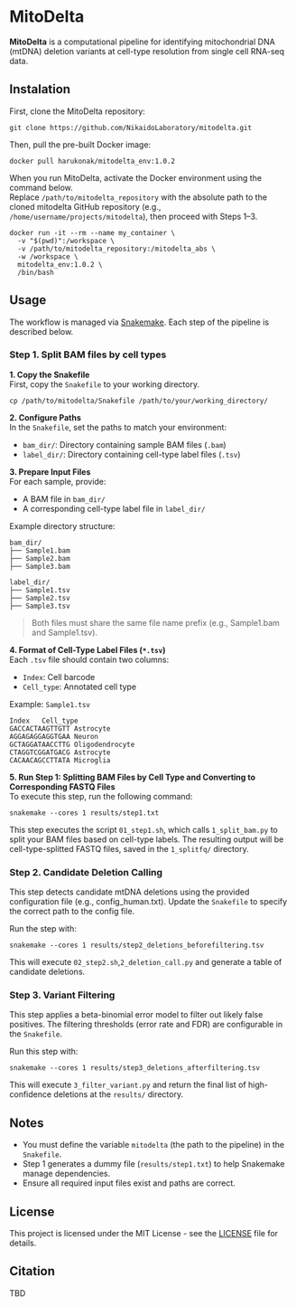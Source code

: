 # MitoDelta
**MitoDelta** is a computational pipeline for identifying mitochondrial DNA (mtDNA) deletion variants at cell-type resolution from single cell RNA-seq data.

## Instalation
First, clone the MitoDelta repository:
```
git clone https://github.com/NikaidoLaboratory/mitodelta.git
```
Then, pull the pre-built Docker image:
```
docker pull harukonak/mitodelta_env:1.0.2
```
When you run MitoDelta, activate the Docker environment using the command below.  
Replace `/path/to/mitodelta_repository` with the absolute path to the cloned mitodelta GitHub repository (e.g., `/home/username/projects/mitodelta`), then proceed with Steps 1–3.
```
docker run -it --rm --name my_container \
  -v "$(pwd)":/workspace \
  -v /path/to/mitodelta_repository:/mitodelta_abs \
  -w /workspace \
  mitodelta_env:1.0.2 \
  /bin/bash
```

## Usage
The workflow is managed via [Snakemake](https://snakemake.readthedocs.io/en/stable/).
Each step of the pipeline is described below.

### Step 1. Split BAM files by cell types
**1. Copy the Snakefile**  
First, copy the `Snakefile` to your working directory.
```
cp /path/to/mitodelta/Snakefile /path/to/your/working_directory/
```

**2. Configure Paths**  
In the `Snakefile`, set the paths to match your environment:
- `bam_dir/`: Directory containing sample BAM files (`.bam`)  
- `label_dir/`: Directory containing cell-type label files (`.tsv`)

**3. Prepare Input Files**  
For each sample, provide:  
- A BAM file in `bam_dir/`
- A corresponding cell-type label file in `label_dir/`  

Example directory structure:  
```
bam_dir/
├── Sample1.bam
├── Sample2.bam
├── Sample3.bam

label_dir/
├── Sample1.tsv
├── Sample2.tsv
├── Sample3.tsv
```
> Both files must share the same file name prefix (e.g., Sample1.bam and Sample1.tsv).
  
**4. Format of Cell-Type Label Files (`*.tsv`)**  
Each `.tsv` file should contain two columns:  
- `Index`: Cell barcode
- `Cell_type`: Annotated cell type  

Example: `Sample1.tsv`
```
Index	Cell_type
GACCACTAAGTTGTT	Astrocyte
AGGAGAGGAGGTGAA	Neuron
GCTAGGATAACCTTG	Oligodendrocyte
CTAGGTCGGATGACG	Astrocyte
CACAACAGCCTTATA	Microglia
```
**5. Run Step 1: Splitting BAM Files by Cell Type and Converting to Corresponding FASTQ Files**  
To execute this step, run the following command:
```
snakemake --cores 1 results/step1.txt
```
This step executes the script `01_step1.sh`, which calls `1_split_bam.py` to split your BAM files based on cell-type labels. The resulting output will be cell-type-splitted FASTQ files, saved in the `1_splitfq/` directory.

### Step 2. Candidate Deletion Calling
This step detects candidate mtDNA deletions using the provided configuration file (e.g., config_human.txt).
Update the `Snakefile` to specify the correct path to the config file.

Run the step with:
```
snakemake --cores 1 results/step2_deletions_beforefiltering.tsv
```
This will execute `02_step2.sh`,`2_deletion_call.py` and generate a table of candidate deletions.

### Step 3. Variant Filtering
This step applies a beta-binomial error model to filter out likely false positives.
The filtering thresholds (error rate and FDR) are configurable in the `Snakefile`.

Run this step with:
```
snakemake --cores 1 results/step3_deletions_afterfiltering.tsv
```
This will execute `3_filter_variant.py` and return the final list of high-confidence deletions at the `results/` directory.


## Notes
- You must define the variable `mitodelta` (the path to the pipeline) in the `Snakefile`.
- Step 1 generates a dummy file (`results/step1.txt`) to help Snakemake manage dependencies.
- Ensure all required input files exist and paths are correct.

## License
This project is licensed under the MIT License - see the [LICENSE](./LICENSE) file for details.

## Citation
TBD
